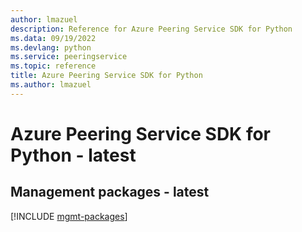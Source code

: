 ```yaml
---
author: lmazuel
description: Reference for Azure Peering Service SDK for Python
ms.data: 09/19/2022
ms.devlang: python
ms.service: peeringservice
ms.topic: reference
title: Azure Peering Service SDK for Python
ms.author: lmazuel
---
```

# Azure Peering Service SDK for Python - latest

## Management packages - latest
[!INCLUDE [mgmt-packages](peering-service-mgmt-index.md)]